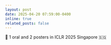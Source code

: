 ```yaml
---
layout: post
date: 2025-04-20 07:59:00-0400
inline: true
related_posts: false
---
```


:tada: 1 oral and 2 posters in ICLR 2025 Singapore :singapore:
